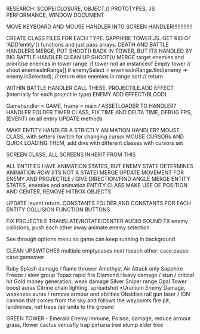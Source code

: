 RESEARCH: SCOPE/CLOSURE,  OBJECT.() PROTOTYPES, JS PERFORMANCE, WINDOW DOCUMENT

MOVE KEYBOARD AND MOUSE HANDLER INTO SCREEN HANDLER!!!!!!!!!!!!!

CREATE CLASS FILES FOR EACH TYPE.  SAPPHIRE TOWER.JS.  GET RID OF 'ADD'entity'() functions and just pass arrays. 
DEATH AND BATTLE HANDLERS MERGE, PUT SHOOT() BACK IN TOWER, BUT ITS HANDLED BY BIG BATTLE HANDLER
CLEAN UP SHOOT()/ MERGE target enemies and prioritise enemies in tower range.
if tower not an instanceof Empty tower // shoot
enemiesInRange[]
if enemySelect = enemiesInRange.find(enemy => enemy.isSelected); // return
else enemies in range.sort // return


WITHIN BATTLE HANDLER CALL THESE.
PROJECTILE.ADD EFFECT (internally for each projectile type)  ENEMY.ADD EFFECT(BLOOD)

Gamehandler = GAME, frame = main /  ASSETLOADER TO HANDLER?  HANDLER FOLDER
TIMER CLASS, FIX TIME AND DELTA TIME, DEBUG FPS, (EVENT) on all entiry UPDATE methods

MAKE ENTITY HANDLER A STRICTLY ANIMATION HANDLER?
MOUSE CLASS, with setters /switch for changing cursor
MOUSE CURSORs AND QUICK LOADING THEM, add divs with different classes with cursors set

SCREEN CLASS, ALL SCREENS INHERIT FROM THIS  

ALL ENTITIES HAVE ANIMATION STATES, BUT ENEMY STATE DETERMINES ANIMATION ROW (ITS NOT A STATE)
MERGE UPDATE MOVEMENT FOR ENEMY AND PROJECTILE / GIVE DIRECTION/FIND ANGLE
MERGE ENTITY STATES, enemies and animation
ENTITY CLASS
MAKE USE OF POSITION AND CENTER, REMOVE HITBOX OBJECTS

UPDATE !event return. 
CONSTANTS FOLDER AND CONSTANTS FOR EACH ENTITY
COLLISION FUNCTION BUTTONS

FIX PROJECTILE TRANSLATE/ROTATE/CENTER
AUDIO SOUND FX
enemy collisions, push each other away
animate enemy selection

See through options menu so game can keep running in background 

CLEAN UPSWITCHES multiple emptycases next toeach other:
case:pause
case:gameover

Ruby		Splash damage / flame thrower
Amethyst  	Air Attack only
Sapphire	Freeze / slow group 
Topaz 		rapid fire
Diamond		Heavy damage / stun / critical hit 
Gold 		money generation, weak damage
Silver		Sniper range
Opal		Tower boost auras
Citrine     chain lighting, spreadshot
*Uranium	Enemy Damage, weakness auras / remove armour and abilities
Obsidian	rail gun laser / ION cannon that comes from the sky and follows the waypoints
fire pit, landmines, net traps /air units to the ground

GREEN TOWER - Emerald Enemy Immune, Poison, damage, reduce armour
grass,
flower
cactus
venusfly trap
pirhana
tree stump
elder tree


